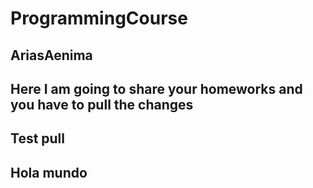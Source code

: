 # ProgrammingCourse

## AriasAenima

## Here I am going to share your homeworks and you have to pull the changes

## Test pull

## Hola mundo
